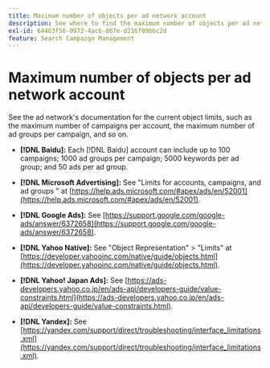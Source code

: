 ```yaml
---
title: Maximum number of objects per ad network account
description: See where to find the maximum number of objects per ad network account.
exl-id: 64463f56-0972-4acb-867e-d216f09bbc2d
feature: Search Campaign Management
---
```

# Maximum number of objects per ad network account

See the ad network's documentation for the current object limits, such as the maximum number of campaigns per account, the maximum number of ad groups per campaign, and so on.

* **[!DNL Baidu]:** Each [!DNL Baidu] account can include up to 100 campaigns; 1000 ad groups per campaign; 5000 keywords per ad group; and 50 ads per ad group.

* **[!DNL Microsoft Advertising]:** See "Limits for accounts, campaigns, and ad groups " at [https://help.ads.microsoft.com/#apex/ads/en/52001](https://help.ads.microsoft.com/#apex/ads/en/52001).

* **[!DNL Google Ads]:** See [https://support.google.com/google-ads/answer/6372658](https://support.google.com/google-ads/answer/6372658).

* **[!DNL Yahoo Native]:** See "Object Representation" > "Limits" at [https://developer.yahooinc.com/native/guide/objects.html](https://developer.yahooinc.com/native/guide/objects.html).

* **[!DNL Yahoo! Japan Ads]:** See [https://ads-developers.yahoo.co.jp/en/ads-api/developers-guide/value-constraints.html](https://ads-developers.yahoo.co.jp/en/ads-api/developers-guide/value-constraints.html).

* **[!DNL Yandex]:** See [https://yandex.com/support/direct/troubleshooting/interface_limitations.xml](https://yandex.com/support/direct/troubleshooting/interface_limitations.xml).
